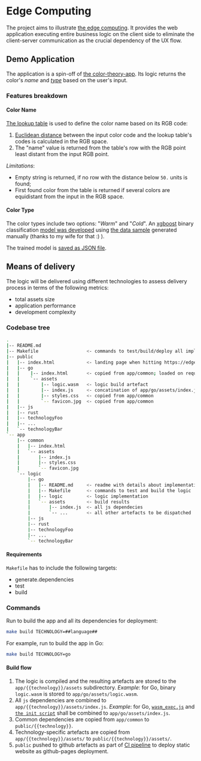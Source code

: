 # Edge Computing

The project aims to illustrate [the edge computing](https://en.wikipedia.org/wiki/Edge_computing). It provides the web application executing entire business logic on the client side to eliminate the client-server communication as the crucial dependency of the UX flow.

## Demo Application

The application is a spin-off of [the color-theory-app](https://github.com/kislerdm/color_theory_app). Its logic returns the color's _name_ and [_type_](https://en.wikipedia.org/wiki/Color_theory#Warm_vs._cool_colors) based on the user's input.

### Features breakdown

#### Color Name

[The lookup table](./data/colorsname.csv) is used to define the color name based on its RGB code:
1. [Euclidean distance](https://en.wikipedia.org/wiki/Euclidean_distance) between the input color code and the lookup table's codes is calculated in the RGB space.
2. The "name" value is returned from the table's row with the RGB point least distant from the input RGB point.

_Limitations_:

- Empty string is returned, if no row with the distance below `50.` units is found;
- First found color from the table is returned if several colors are equidistant from the input in the RGB space.

#### Color Type

The color types include two options: "_Warm_" and "_Cold_". An [xgboost](https://xgboost.readthedocs.io/en/release_1.6.0/) binary classification [model was developed](./colortypemodel/main.py) using [the data sample](./data/colortype_train.csv) generated manually (thanks to my wife for that :) ).

The trained model is [saved as JSON file](https://xgboost.readthedocs.io/en/release_1.3.0/python/python_api.html?highlight=dump_model#xgboost.Booster.dump_model).

## Means of delivery

The logic will be delivered using different technologies to assess delivery process in terms of the following metrics:

- total assets size
- application performance
- development complexity

### Codebase tree

```bash
.
|-- README.md
|-- Makefile                  <- commands to test/build/deploy all implementations
|-- public
|   |-- index.html            <- landing page when hitting https://edge-computing-demo.dkisler.com 
|   |-- go
|   |    |-- index.html       <- copied from app/common; loaded on request to https://edge-computing-demo.dkisler.com/go/
|   |    `-- assets
|   |        |-- logic.wasm   <- logic build artefact
|   |        |-- index.js     <- concatination of app/go/assets/index.js and app/common/index.js
|   |        |-- styles.css   <- copied from app/common
|   |        `-- favicon.jpg  <- copied from app/common
|   |-- js
|   |-- rust
|   |-- technologyFoo
|   |-- ...
|   `-- technologyBar
`-- app
    |-- common
    |   |-- index.html
    |   `-- assets
    |       |-- index.js
    |       |-- styles.css
    |       `-- favicon.jpg
    `-- logic
        |-- go
        |   |-- README.md     <- readme with details about implementation
        |   |-- Makefile      <- commands to test and build the logic
        |   |-- logic         <- logic implementation
        |   `-- assets        <- build results
        |       |-- index.js  <- all js dependecies
        |       `-- ...       <- all other artefacts to be dispatched
        |-- js
        |-- rust  
        |-- technologyFoo  
        |-- ...     
        `-- technologyBar  
```

#### Requirements

`Makefile` has to include the following targets:

- generate.dependencies
- test
- build

### Commands

Run to build the app and all its dependencies for deployment:

```bash
make build TECHNOLOGY=##language##
```

For example, run to build the app in Go:
```bash
make build TECHNOLOGY=go
```

#### Build flow

1. The logic is compiled and the resulting artefacts are stored to the `app/{{technology}}/assets` subdirectory. _Example_: for Go, binary `logic.wasm` is stored to `app/go/assets/logic.wasm`. 
2. All `js` dependencies are combined to `app/{{technology}}/assets/index.js`. _Example_: for Go, [`wasm_exec.js`](https://tinygo.org/docs/guides/webassembly/#how-it-works) and [`the init script`](app/logic/go/logic.js) shall be combined to `app/go/assets/index.js`.
3. Common dependencies are copied from `app/common` to `public/{{technology}}`.
4. Technology-specific artefacts are copied from `app/{{technology}}/assets/` to `public/{{technology}}/assets/`.
5. `public` pushed to github artefacts as part of [CI pipeline](https://github.com/peaceiris/actions-gh-pages) to deploy static website as github-pages deployment.
